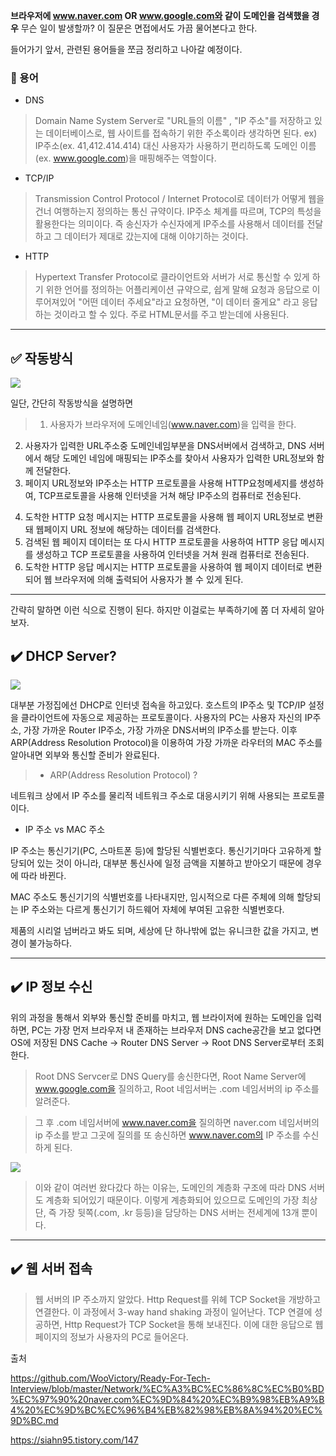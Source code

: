 **브라우저에 www.naver.com OR www.google.com와 같이 도메인을 검색했을 경우** 무슨 일이 발생할까? 이 질문은 면접에서도 가끔 물어본다고 한다.

들어가기 앞서, 관련된 용어들을 쪼금 정리하고 나아갈 예정이다.

### 📌 용어
- DNS

> Domain Name System Server로 "URL들의 이름" , "IP 주소"를 저장하고 있는 데이터베이스로, 웹 사이트를 접속하기 위한 주소록이라 생각하면 된다.
ex) IP주소(ex. 41,412.414.414) 대신 사용자가 사용하기 편리하도록
도메인 이름(ex. www.google.com)을 매핑해주는 역할이다.

- TCP/IP

> Transmission Control Protocol / Internet Protocol로 데이터가 어떻게 웹을 건너 여행하는지 정의하는 통신 규약이다. IP주소 체계를 따르며, TCP의 특성을 활용한다는 의미이다. 즉 송신자가 수신자에게 IP주소를 사용해서 데이터를 전달하고 그 데이터가 제대로 갔는지에 대해 이야기하는 것이다.

- HTTP

>Hypertext Transfer Protocol로 클라이언트와 서버가 서로 통신할 수 있게 하기 위한 언어를 정의하는 어플리케이션 규약으로, 쉽게 말해 요청과 응답으로 이루어져있어 "어떤 데이터 주세요"라고 요청하면, "이 데이터 줄게요" 라고 응답하는 것이라고 할 수 있다. 주로 HTML문서를 주고 받는데에 사용된다.

---

## ✅ 작동방식
![](https://velog.velcdn.com/images/wngus4278/post/7c6e8e8e-a97d-4c59-9be3-7ceb1f4240bc/image.png)

일단, 간단히 작동방식을 설명하면
> 1. 사용자가 브라우저에 도메인네임(www.naver.com)을 입력을 한다.
2. 사용자가 입력한 URL주소중 도메인네임부분을 DNS서버에서 검색하고, DNS 서버에서 해당 도메인 네임에 매핑되는 IP주소를 찾아서 사용자가 입력한 URL정보와 함께 전달한다.
3. 페이지 URL정보와 IP주소는 HTTP 프로토콜을 사용해 HTTP요청메세지를 생성하여, TCP프로토콜을 사용해 인터넷을 거쳐 해당 IP주소의 컴퓨터로 전송된다.
>
4. 도착한 HTTP 요청 메시지는 HTTP 프로토콜을 사용해 웹 페이지 URL정보로 변환돼 웹페이지 URL 정보에 해당하는 데이터를 검색한다.
5. 검색된 웹 페이지 데이터는 또 다시 HTTP 프로토콜을 사용하여 HTTP 응답 메시지를 생성하고 TCP 프로토콜을 사용하여 인터넷을 거쳐 원래 컴퓨터로 전송된다.
6. 도착한 HTTP 응답 메시지는 HTTP 프로토콜을 사용하여 웹 페이지 데이터로 변환되어 웹 브라우저에 의해 출력되어 사용자가 볼 수 있게 된다.

---
간략히 말하면 이런 식으로 진행이 된다. 하지만 이걸로는 부족하기에 쫌 더 자세히 알아보자.

## ✔️ DHCP Server?

![](https://velog.velcdn.com/images/wngus4278/post/533074d8-f652-4577-95c9-d2226b2cc6fb/image.png)

대부분 가정집에선 DHCP로 인터넷 접속을 하고있다. 호스트의 IP주소 및 TCP/IP 설정을 클라이언트에 자동으로 제공하는 프로토콜이다. 사용자의 PC는 사용자 자신의 IP주소, 가장 가까운 Router IP주소, 가장 가까운 DNS서버의 IP주소를 받는다. 이후 ARP(Address Resolution Protocol)을 이용하여 가장 가까운 라우터의 MAC 주소를 알아내면 외부와 통신할 준비가 완료된다.

> - ARP(Address Resolution Protocol) ?
>
네트워크 상에서 IP 주소를 물리적 네트워크 주소로 대응시키기 위해 사용되는 프로토콜이다.
>
- IP 주소 vs MAC 주소
>
IP 주소는 통신기기(PC, 스마트폰 등)에 할당된 식별번호다.
통신기기마다 고유하게 할당되어 있는 것이 아니라,
대부분 통신사에 일정 금액을 지불하고 받아오기 때문에 경우에 따라 바뀐다.
>
MAC 주소도 통신기기의 식별번호를 나타내지만,
임시적으로 다른 주체에 의해 할당되는 IP 주소와는 다르게 통신기기 하드웨어 자체에 부여된 고유한 식별번호다.
>
제품의 시리얼 넘버라고 봐도 되며, 세상에 단 하나밖에 없는 유니크한 값을 가지고, 변경이 불가능하다.

---
## ✔️ IP 정보 수신

위의 과정을 통해서 외부와 통신할 준비를 마치고, 웹 브라이저에 원하는 도메인을 입력하면, PC는 가장 먼저 브라우저 내 존재하는 브라우저 DNS cache공간을 보고 없다면 OS에 저장된 DNS Cache -> Router DNS Server -> Root DNS Server로부터 조회한다.

>Root DNS Servcer로 DNS Query를 송신한다면, Root Name Server에 www.google.com을 질의하고, Root 네임서버는 .com 네임서버의 ip 주소를 알려준다.

> 그 후 .com 네임서버에 www.naver.com을 질의하면 naver.com 네임서버의 ip 주소를 받고 그곳에 질의를 또 송신하면 www.naver.com의 IP 주소를 수신하게 된다.

![](https://velog.velcdn.com/images/wngus4278/post/f90a2af0-bf0e-4bce-9793-0825584cbbf3/image.png)


>이와 같이 여러번 왔다갔다 하는 이유는, 도메인의 계층화 구조에 따라 DNS 서버도 계층화 되어있기 때문이다. 이렇게 계층화되어 있으므로 도메인의 가장 최상단, 즉 가장 뒷쪽(.com, .kr 등등)을 담당하는 DNS 서버는 전세계에 13개 뿐이다.


---

## ✔️ 웹 서버 접속
> 웹 서버의 IP 주소까지 알았다. Http Request를 위헤 TCP Socket을 개방하고 연결한다. 이 과정에서 3-way hand shaking 과정이 일어난다. TCP 연결에 성공하면, Http Request가 TCP Socket을 통해 보내진다. 이에 대한 응답으로 웹 페이지의 정보가 사용자의 PC로 들어온다.


출처

https://github.com/WooVictory/Ready-For-Tech-Interview/blob/master/Network/%EC%A3%BC%EC%86%8C%EC%B0%BD%EC%97%90%20naver.com%EC%9D%84%20%EC%B9%98%EB%A9%B4%20%EC%9D%BC%EC%96%B4%EB%82%98%EB%8A%94%20%EC%9D%BC.md

https://siahn95.tistory.com/147

